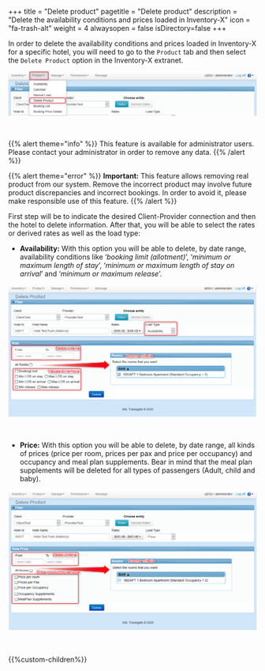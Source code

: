 +++
title = "Delete product"
pagetitle = "Delete product"
description = "Delete the availability conditions and prices loaded in Inventory-X"
icon = "fa-trash-alt"
weight = 4
alwaysopen = false
isDirectory=false
+++

In order to delete the availability conditions and prices loaded in Inventory-X for a specific hotel, you will need to go to the ``Product`` tab and then select the ``Delete Product`` option in the Inventory-X extranet.

![Inventory-X Delete Product](./../../../images/web/inventory_deleteproduct1.png "Inventory-X Delete Product")

</br>

{{% alert theme="info" %}} This feature is available for administrator users. Please contact your administrator in order to remove any data. {{% /alert %}}

{{% alert theme="error" %}} **Important:** This feature allows removing real product from our system. Remove the incorrect product may involve future product discrepancies and incorrect bookings. In order to avoid it, please make responsible use of this feature. {{% /alert %}}

First step will be to indicate the desired Client-Provider connection and then the hotel to delete information. After that, you will be able to select the rates or derived rates as well as the load type:

* **Availability:** With this option you will be able to delete, by date range, availability conditions like ‘*booking limit (allotment)*’, ‘*minimum or maximum length of stay*’, ‘*minimum or maximum length of stay on arrival*’ and ‘*minimum or maximum release*’.

![Inventory-X Delete Product](./../../../images/web/inventory_deleteproduct2.png "Inventory-X Delete Product")

</br>

* **Price:** With this option you will be able to delete, by date range, all kinds of prices (price per room, prices per pax and price per occupancy) and occupancy and meal plan supplements. Bear in mind that the meal plan supplements will be deleted for all types of passengers (Adult, child and baby).

![Inventory-X Delete Product](./../../../images/web/inventory_deleteproduct3.png "Inventory-X Delete Product")

</br>

{{%custom-children%}}